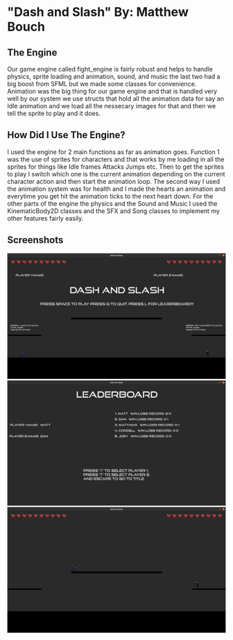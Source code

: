 # "Dash and Slash" By: Matthew Bouch

## The Engine
Our game engine called fight_engine is fairly robust and helps to handle physics, sprite loading and animation, sound, and music the last two had a big boost from SFML but we made some classes for convenience. Animation was the big thing for our game engine and that is handled very well by our system we use structs that hold all the animation data for say an Idle animation and we load all the nessecary images for that and then we tell the sprite to play and it does. 

## How Did I Use The Engine?
I used the engine for 2 main functions as far as animation goes. Function 1 was the use of sprites for characters and that works by me loading in all the sprites for things like Idle frames Attacks Jumps etc. Then to get the sprites to play I switch which one is the current animation depending on the current character action and then start the animation loop. The second way I used the animation system was for health and I made the hearts an animation and everytime you get hit the animation ticks to the next heart down. For the other parts of the engine the physics and the Sound and Music I used the KinematicBody2D classes and the SFX and Song classes to implement my other features fairly easily.

## Screenshots
![TitleScreenShot](./screenshots/DashSlashTitle.png)
![LeaderboardScreenShot](./screenshots/DashSlashLeaderboard.png)
![GamePlayScreenShot](./screenshots/DashSlashGamePlay.png)
